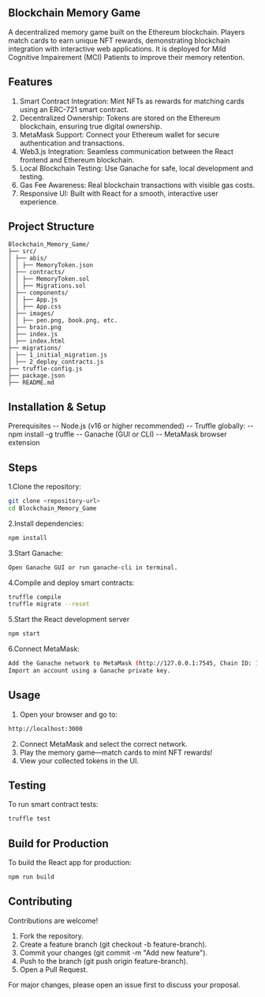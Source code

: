 ## Blockchain Memory Game

A decentralized memory game built on the Ethereum blockchain. Players match cards to earn unique NFT rewards, demonstrating blockchain integration with interactive web applications.
It is deployed for Mild Cognitive Impairement (MCI) Patients to improve their memory retention.

## Features

1. Smart Contract Integration: Mint NFTs as rewards for matching cards using an ERC-721 smart contract.
2. Decentralized Ownership: Tokens are stored on the Ethereum blockchain, ensuring true digital ownership.
3. MetaMask Support: Connect your Ethereum wallet for secure authentication and transactions.
4. Web3.js Integration: Seamless communication between the React frontend and Ethereum blockchain.
5. Local Blockchain Testing: Use Ganache for safe, local development and testing.
6. Gas Fee Awareness: Real blockchain transactions with visible gas costs.
7. Responsive UI: Built with React for a smooth, interactive user experience.

## Project Structure
```
Blockchain_Memory_Game/ 
├── src/ 
│ ├── abis/
│ │ ├── MemoryToken.json 
│ ├── contracts/ 
│ │ ├── MemoryToken.sol 
│ │ ├── Migrations.sol 
│ ├── components/ 
│ │ ├── App.js 
│ │ ├── App.css 
│ ├── images/ 
│ │ ├── pen.png, book.png, etc. 
│ ├── brain.png 
│ ├── index.js 
│ ├── index.html 
├── migrations/ 
│ ├── 1_initial_migration.js 
│ ├── 2_deploy_contracts.js 
├── truffle-config.js 
├── package.json 
├── README.md
```

## Installation & Setup
Prerequisites
-- Node.js (v16 or higher recommended)
-- Truffle globally:
-- npm install -g truffle
-- Ganache (GUI or CLI)
-- MetaMask browser extension

## Steps
1.Clone the repository:
```sh
git clone <repository-url>
cd Blockchain_Memory_Game
```
2.Install dependencies:
```sh
npm install
```
3.Start Ganache:
```sh
Open Ganache GUI or run ganache-cli in terminal.
```
4.Compile and deploy smart contracts:
```sh
truffle compile
truffle migrate --reset
```
5.Start the React development server
```sh
npm start
```
6.Connect MetaMask:
```sh
Add the Ganache network to MetaMask (http://127.0.0.1:7545, Chain ID: 1337 or 5777).
Import an account using a Ganache private key.
```

## Usage
1. Open your browser and go to:
```sh
http://localhost:3000
```
2. Connect MetaMask and select the correct network.
3. Play the memory game—match cards to mint NFT rewards!
4. View your collected tokens in the UI.

## Testing
To run smart contract tests:
```sh
truffle test
```

## Build for Production
To build the React app for production:
```sh
npm run build
```

## Contributing
Contributions are welcome!

1. Fork the repository.
2. Create a feature branch (git checkout -b feature-branch).
3. Commit your changes (git commit -m "Add new feature").
4. Push to the branch (git push origin feature-branch).
5. Open a Pull Request.
   
For major changes, please open an issue first to discuss your proposal.


